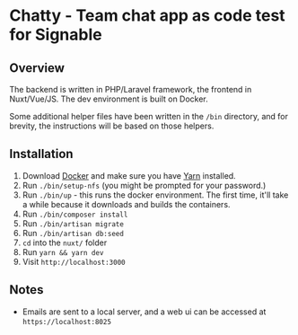 # Chatty - Team chat app as code test for Signable

## Overview
The backend is written in PHP/Laravel framework, the frontend in Nuxt/Vue/JS. The dev environment is built on Docker.

Some additional helper files have been written in the `/bin` directory,
and for brevity, the instructions will be based on those helpers.

## Installation
1. Download [Docker](https://www.docker.com/products/docker-desktop) and make sure you 
   have [Yarn](https://yarnpkg.com/) installed.  
2. Run `./bin/setup-nfs` (you might be prompted for your password.)
3. Run `./bin/up` - this runs the docker environment. The first time, it'll take a 
   while because it downloads and builds the containers.
4. Run `./bin/composer install`
5. Run `./bin/artisan migrate`
6. Run `./bin/artisan db:seed`
7. `cd` into the `nuxt/` folder
8. Run `yarn && yarn dev`
9. Visit `http://localhost:3000`

## Notes
- Emails are sent to a local server, and a web ui can be accessed at `https://localhost:8025`
